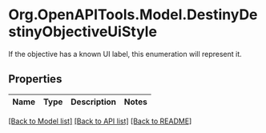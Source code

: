 # Org.OpenAPITools.Model.DestinyDestinyObjectiveUiStyle
If the objective has a known UI label, this enumeration will represent it.

## Properties

Name | Type | Description | Notes
------------ | ------------- | ------------- | -------------

[[Back to Model list]](../README.md#documentation-for-models) [[Back to API list]](../README.md#documentation-for-api-endpoints) [[Back to README]](../README.md)

